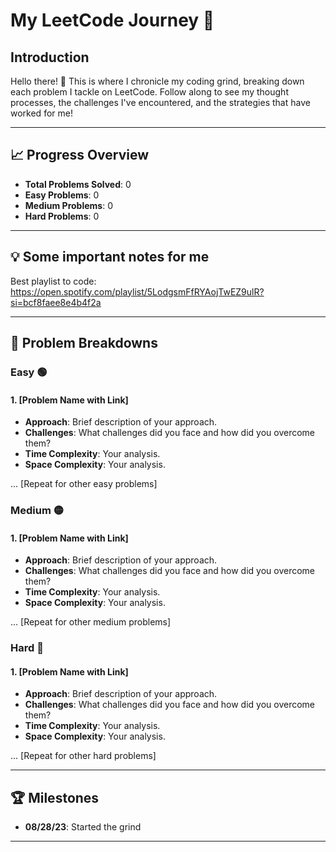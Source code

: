 # My LeetCode Journey 🚀

## Introduction
Hello there! 👋 This is where I chronicle my coding grind, breaking down each problem I tackle on LeetCode. Follow along to see my thought processes, the challenges I've encountered, and the strategies that have worked for me!

---

## 📈 Progress Overview

- **Total Problems Solved**: 0
- **Easy Problems**: 0
- **Medium Problems**: 0
- **Hard Problems**: 0

---

## 💡 Some important notes for me

Best playlist to code: https://open.spotify.com/playlist/5LodgsmFfRYAojTwEZ9ulR?si=bcf8faee8e4b4f2a

---

## 🧠 Problem Breakdowns

### Easy 🟢

#### 1. [Problem Name with Link]

- **Approach**: Brief description of your approach.
- **Challenges**: What challenges did you face and how did you overcome them?
- **Time Complexity**: Your analysis.
- **Space Complexity**: Your analysis.

... [Repeat for other easy problems]

### Medium 🟡

#### 1. [Problem Name with Link]

- **Approach**: Brief description of your approach.
- **Challenges**: What challenges did you face and how did you overcome them?
- **Time Complexity**: Your analysis.
- **Space Complexity**: Your analysis.

... [Repeat for other medium problems]

### Hard 🔴

#### 1. [Problem Name with Link]

- **Approach**: Brief description of your approach.
- **Challenges**: What challenges did you face and how did you overcome them?
- **Time Complexity**: Your analysis.
- **Space Complexity**: Your analysis.

... [Repeat for other hard problems]

---

## 🏆 Milestones

- **08/28/23**: Started the grind

---



